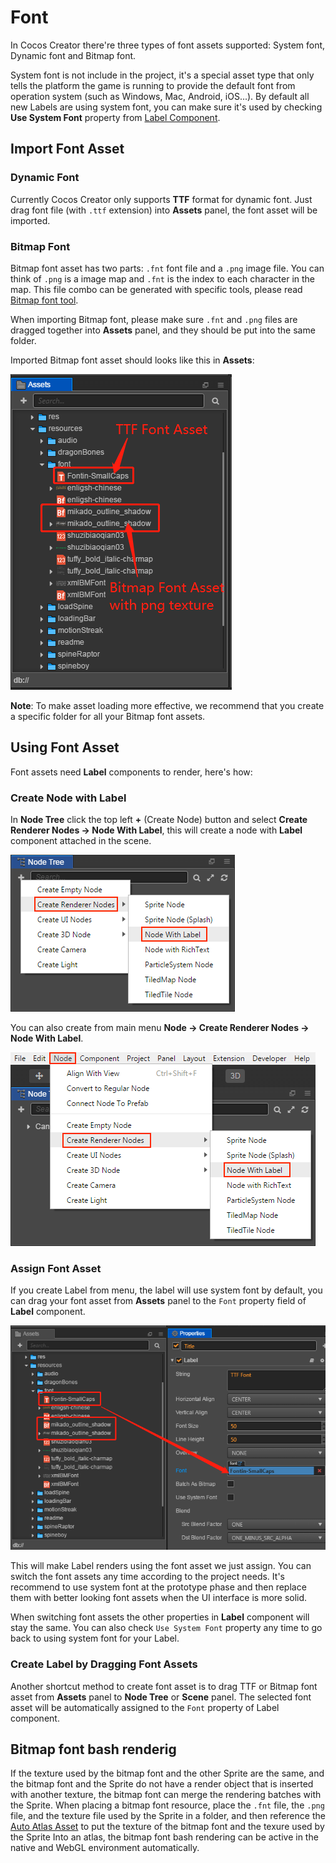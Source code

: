 # Font

In Cocos Creator there're three types of font assets supported: System font, Dynamic font and Bitmap font.

System font is not include in the project, it's a special asset type that only tells the platform the game is running to provide the default font from operation system (such as Windows, Mac, Android, iOS...). By default all new Labels are using system font, you can make sure it's used by checking **Use System Font** property from [Label Component](../components/label.md).

## Import Font Asset

### Dynamic Font

Currently Cocos Creator only supports **TTF** format for dynamic font. Just drag font file (with `.ttf` extension) into **Assets** panel, the font asset will be imported.

### Bitmap Font

Bitmap font asset has two parts: `.fnt` font file and a `.png` image file. You can think of `.png` is a image map and `.fnt` is the index to each character in the map. This file combo can be generated with specific tools, please read [Bitmap font tool](../getting-started/support.md#tools-for-generating-bitmap-font).

When importing Bitmap font, please make sure `.fnt` and `.png` files are dragged together into **Assets** panel, and they should be put into the same folder.

Imported Bitmap font asset should looks like this in **Assets**:

![imported font asset](font/imported.png)

**Note**: To make asset loading more effective, we recommend that you create a specific folder for all your Bitmap font assets.

## Using Font Asset

Font assets need **Label** components to render, here's how:

### Create Node with Label

In **Node Tree** click the top left **+** (Create Node) button and select **Create Renderer Nodes -> Node With Label**, this will create a node with **Label** component attached in the scene.

![from hierarchy](font/create_label.png)

You can also create from main menu **Node -> Create Renderer Nodes -> Node With Label**.

![from main menu](font/create_label_main_menu.png)

### Assign Font Asset

If you create Label from menu, the label will use system font by default, you can drag your font asset from **Assets** panel to the `Font` property field of **Label** component.

![assign font file](font/assign_font_file.png)

This will make Label renders using the font asset we just assign. You can switch the font assets any time according to the project needs. It's recommend to use system font at the prototype phase and then replace them with better looking font assets when the UI interface is more solid.

When switching font assets the other properties in **Label** component will stay the same. You can also check `Use System Font` property any time to go back to using system font for your Label.

### Create Label by Dragging Font Assets

Another shortcut method to create font asset is to drag TTF or Bitmap font asset from **Assets** panel to **Node Tree** or **Scene** panel. The selected font asset will be automatically assigned to the `Font` property of Label component.

## Bitmap font bash renderig

If the texture used by the bitmap font and the other Sprite are the same, and the bitmap font and the Sprite do not have a render object that is inserted with another texture, the bitmap font can merge the rendering batches with the Sprite. When placing a bitmap font resource, place the `.fnt` file, the `.png` file, and the texture file used by the Sprite in a folder, and then reference the [Auto Atlas Asset](auto-atlas.md) to put the texture of the bitmap font and the texure used by the Sprite Into an atlas, the bitmap font bash rendering can be active in the native and WebGL environment automatically.
